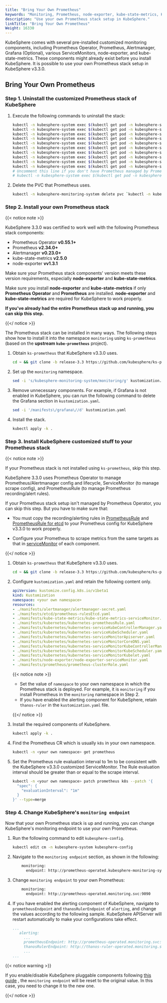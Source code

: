 ```yaml
---
title: "Bring Your Own Prometheus"
keywords: "Monitoring, Prometheus, node-exporter, kube-state-metrics, KubeSphere, Kubernetes"
description: "Use your own Prometheus stack setup in KubeSphere."
linkTitle: "Bring Your Own Prometheus"
Weight: 16330
---
```


KubeSphere comes with several pre-installed customized monitoring components, including Prometheus Operator, Prometheus, Alertmanager, Grafana (Optional), various ServiceMonitors, node-exporter, and kube-state-metrics. These components might already exist before you install KubeSphere. It is possible to use your own Prometheus stack setup in KubeSphere v3.3.0.

## Bring Your Own Prometheus

### Step 1. Uninstall the customized Prometheus stack of KubeSphere

1. Execute the following commands to uninstall the stack:

   ```bash
   kubectl -n kubesphere-system exec $(kubectl get pod -n kubesphere-system -l app=ks-installer -o jsonpath='{.items[0].metadata.name}') -- kubectl delete -f /kubesphere/kubesphere/prometheus/alertmanager/ 2>/dev/null
   kubectl -n kubesphere-system exec $(kubectl get pod -n kubesphere-system -l app=ks-installer -o jsonpath='{.items[0].metadata.name}') -- kubectl delete -f /kubesphere/kubesphere/prometheus/devops/ 2>/dev/null
   kubectl -n kubesphere-system exec $(kubectl get pod -n kubesphere-system -l app=ks-installer -o jsonpath='{.items[0].metadata.name}') -- kubectl delete -f /kubesphere/kubesphere/prometheus/etcd/ 2>/dev/null
   kubectl -n kubesphere-system exec $(kubectl get pod -n kubesphere-system -l app=ks-installer -o jsonpath='{.items[0].metadata.name}') -- kubectl delete -f /kubesphere/kubesphere/prometheus/grafana/ 2>/dev/null
   kubectl -n kubesphere-system exec $(kubectl get pod -n kubesphere-system -l app=ks-installer -o jsonpath='{.items[0].metadata.name}') -- kubectl delete -f /kubesphere/kubesphere/prometheus/kube-state-metrics/ 2>/dev/null
   kubectl -n kubesphere-system exec $(kubectl get pod -n kubesphere-system -l app=ks-installer -o jsonpath='{.items[0].metadata.name}') -- kubectl delete -f /kubesphere/kubesphere/prometheus/node-exporter/ 2>/dev/null
   kubectl -n kubesphere-system exec $(kubectl get pod -n kubesphere-system -l app=ks-installer -o jsonpath='{.items[0].metadata.name}') -- kubectl delete -f /kubesphere/kubesphere/prometheus/upgrade/ 2>/dev/null
   kubectl -n kubesphere-system exec $(kubectl get pod -n kubesphere-system -l app=ks-installer -o jsonpath='{.items[0].metadata.name}') -- kubectl delete -f /kubesphere/kubesphere/prometheus/prometheus-rules-v1.16\+.yaml 2>/dev/null
   kubectl -n kubesphere-system exec $(kubectl get pod -n kubesphere-system -l app=ks-installer -o jsonpath='{.items[0].metadata.name}') -- kubectl delete -f /kubesphere/kubesphere/prometheus/prometheus-rules.yaml 2>/dev/null
   kubectl -n kubesphere-system exec $(kubectl get pod -n kubesphere-system -l app=ks-installer -o jsonpath='{.items[0].metadata.name}') -- kubectl delete -f /kubesphere/kubesphere/prometheus/prometheus 2>/dev/null
   # Uncomment this line if you don't have Prometheus managed by Prometheus Operator in other namespaces.
   # kubectl -n kubesphere-system exec $(kubectl get pod -n kubesphere-system -l app=ks-installer -o jsonpath='{.items[0].metadata.name}') -- kubectl delete -f /kubesphere/kubesphere/prometheus/init/ 2>/dev/null
   ```

2. Delete the PVC that Prometheus uses.

   ```bash
   kubectl -n kubesphere-monitoring-system delete pvc `kubectl -n kubesphere-monitoring-system get pvc | grep -v VOLUME | awk '{print $1}' |  tr '\n' ' '`
   ```

### Step 2. Install your own Prometheus stack

{{< notice note >}}

KubeSphere 3.3.0 was certified to work well with the following Prometheus stack components:

- Prometheus Operator **v0.55.1+**
- Prometheus **v2.34.0+**
- Alertmanager **v0.23.0+**
- kube-state-metrics **v2.5.0**
- node-exporter **vv1.3.1**

Make sure your Prometheus stack components' version meets these version requirements, especially **node-exporter** and **kube-state-metrics**.

Make sure you install **node-exporter** and **kube-state-metrics** if only **Prometheus Operator** and **Prometheus** are installed. **node-exporter** and **kube-state-metrics** are required for KubeSphere to work properly.

**If you've already had the entire Prometheus stack up and running, you can skip this step.**

{{</ notice >}}

The Prometheus stack can be installed in many ways. The following steps show how to install it into the namespace `monitoring` using `ks-prometheus` (based on the **upstream `kube-prometheus`** project).

1. Obtain `ks-prometheus` that KubeSphere v3.3.0 uses.

   ```bash
   cd ~ && git clone -b release-3.3 https://github.com/kubesphere/ks-prometheus.git && cd ks-prometheus
   ```

2. Set up the `monitoring` namespace.

   ```bash
   sed -i 's/kubesphere-monitoring-system/monitoring/g' kustomization.yaml
   ```

3. Remove unnecessary components. For example, if Grafana is not enabled in KubeSphere, you can run the following command to delete the Grafana section in `kustomization.yaml`.

   ```bash
   sed -i '/manifests\/grafana\//d' kustomization.yaml
   ```

4. Install the stack.

   ```bash
   kubectl apply -k .
   ```

### Step 3. Install KubeSphere customized stuff to your Prometheus stack

{{< notice note >}}

If your Prometheus stack is not installed using `ks-prometheus`, skip this step.

KubeSphere 3.3.0 uses Prometheus Operator to manage Prometheus/Alertmanager config and lifecycle, ServiceMonitor (to manage scrape config), and PrometheusRule (to manage Prometheus recording/alert rules).

If your Prometheus stack setup isn't managed by Prometheus Operator, you can skip this step. But you have to make sure that:

- You must copy the recording/alerting rules in [PrometheusRule](https://github.com/kubesphere/ks-prometheus/blob/release-3.3/manifests/kubernetes/kubernetes-prometheusRule.yaml) and [PrometheusRule for etcd](https://github.com/kubesphere/ks-prometheus/blob/release-3.3/manifests/etcd/prometheus-rulesEtcd.yaml) to your Prometheus config for KubeSphere v3.3.0 to work properly.

- Configure your Prometheus to scrape metrics from the same targets as that in [serviceMonitor](https://github.com/kubesphere/ks-prometheus/tree/release-3.3/manifests) of each component.

{{</ notice >}}

1. Obtain `ks-prometheus` that KubeSphere v3.3.0 uses.

   ```bash
   cd ~ && git clone -b release-3.3 https://github.com/kubesphere/ks-prometheus.git && cd ks-prometheus
   ```

2. Configure `kustomization.yaml` and retain the following content only.

   ```yaml
   apiVersion: kustomize.config.k8s.io/v1beta1
   kind: Kustomization
   namespace: <your own namespace>
   resources:
   - ./manifests/alertmanager/alertmanager-secret.yaml
   - ./manifests/etcd/prometheus-rulesEtcd.yaml
   - ./manifests/kube-state-metrics/kube-state-metrics-serviceMonitor.yaml
   - ./manifests/kubernetes/kubernetes-prometheusRule.yaml
   - ./manifests/kubernetes/kubernetes-serviceKubeControllerManager.yaml
   - ./manifests/kubernetes/kubernetes-serviceKubeScheduler.yaml
   - ./manifests/kubernetes/kubernetes-serviceMonitorApiserver.yaml
   - ./manifests/kubernetes/kubernetes-serviceMonitorCoreDNS.yaml
   - ./manifests/kubernetes/kubernetes-serviceMonitorKubeControllerManager.yaml
   - ./manifests/kubernetes/kubernetes-serviceMonitorKubeScheduler.yaml
   - ./manifests/kubernetes/kubernetes-serviceMonitorKubelet.yaml
   - ./manifests/node-exporter/node-exporter-serviceMonitor.yaml
   - ./manifests/prometheus/prometheus-clusterRole.yaml
   ```

   {{< notice note >}}

   - Set the value of `namespace` to your own namespace in which the Prometheus stack is deployed. For example, it is `monitoring` if you install Prometheus in the `monitoring` namespace in Step 2.
   - If you have enabled the alerting component for KubeSphere, retain `thanos-ruler` in the `kustomization.yaml` file.

   {{</ notice >}}

3. Install the required components of KubeSphere.

   ```bash
   kubectl apply -k .
   ```

4. Find the Prometheus CR which is usually `k8s` in your own namespace.

   ```bash
   kubectl -n <your own namespace> get prometheus
   ```

5. Set the Prometheus rule evaluation interval to 1m to be consistent with the KubeSphere v3.3.0 customized ServiceMonitor. The Rule evaluation interval should be greater than or equal to the scrape interval.

   ```bash
   kubectl -n <your own namespace> patch prometheus k8s --patch '{
     "spec": {
       "evaluationInterval": "1m"
     }
   }' --type=merge
   ```

### Step 4. Change KubeSphere's `monitoring endpoint`

Now that your own Prometheus stack is up and running, you can change KubeSphere's monitoring endpoint to use your own Prometheus.

1. Run the following command to edit `kubesphere-config`.

   ```bash
   kubectl edit cm -n kubesphere-system kubesphere-config
   ```

2. Navigate to the `monitoring endpoint` section, as shown in the following:

   ```bash
       monitoring:
         endpoint: http://prometheus-operated.kubesphere-monitoring-system.svc:9090
   ```

3. Change `monitoring endpoint` to your own Prometheus:

   ```bash
       monitoring:
         endpoint: http://prometheus-operated.monitoring.svc:9090
   ```

4. If you have enabled the alerting component of KubeSphere, navigate to `prometheusEndpoint` and `thanosRulerEndpoint` of `alerting`, and change the values according to the following sample. KubeSphere APIServer will restart automatically to make your configurations take effect.

   ```yaml
   ...
      alerting:
        ...
        prometheusEndpoint: http://prometheus-operated.monitoring.svc:9090
        thanosRulerEndpoint: http://thanos-ruler-operated.monitoring.svc:10902
        ...
   ...
   ```

{{< notice warning >}}

If you enable/disable KubeSphere pluggable components following [this guide](../../../pluggable-components/overview/) , the `monitoring endpoint` will be reset to the original value. In this case, you need to change it to the new one.

{{</ notice >}}
